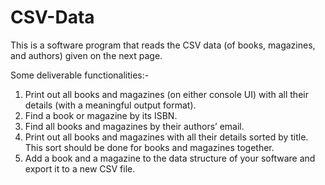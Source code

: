 # CSV-Data
This is a software program that reads the CSV data (of books, magazines, and authors) given on the next page.


Some deliverable functionalities:-

1. Print out all books and magazines (on either console UI) with all their details (with a
meaningful output format).
2. Find a book or magazine by its ISBN.
3. Find all books and magazines by their authors’ email.
4. Print out all books and magazines with all their details sorted by title. This sort
   should be done for books and magazines together.
5. Add a book and a magazine to the data structure of your software and export it to a
new CSV file.
